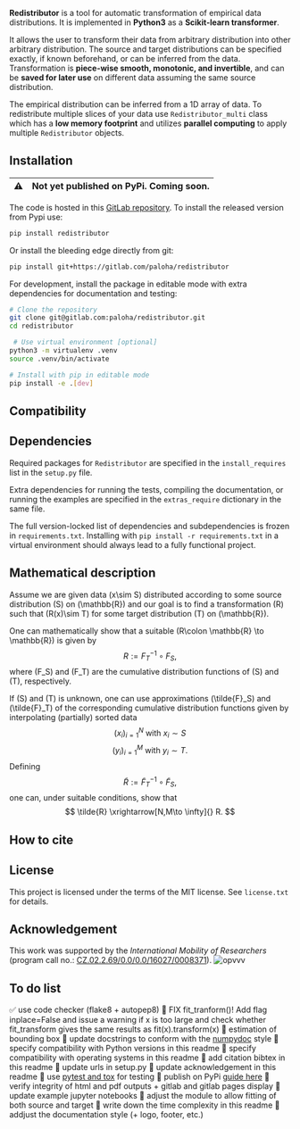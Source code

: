 **Redistributor** is a tool for automatic transformation of empirical data distributions. It is implemented in **Python3** as a **Scikit-learn transformer**.

It allows the user to transform their data from arbitrary distribution into other arbitrary distribution. The source and target distributions can be specified exactly, if known beforehand, or can be inferred from the data. Transformation is **piece-wise smooth, monotonic, and invertible**, and can be **saved for later use** on different data assuming the same source distribution.

The empirical distribution can be inferred from a 1D array of data. To redistribute multiple slices of your data use `Redistributor_multi` class which has a **low memory footprint** and utilizes **parallel computing** to apply multiple `Redistributor` objects.

## Installation

:warning: | Not yet published on PyPi. Coming soon.
:---: | :---

The code is hosted in this [GitLab repository](https://gitlab.com/paloha/redistributor).
To install the released version from Pypi use:

```bash
pip install redistributor
```
Or install the bleeding edge directly from git:
```bash
pip install git+https://gitlab.com/paloha/redistributor
```
For development, install the package in editable mode with extra dependencies for documentation and testing:
```bash
# Clone the repository
git clone git@gitlab.com:paloha/redistributor.git
cd redistributor

 # Use virtual environment [optional]
python3 -m virtualenv .venv
source .venv/bin/activate

# Install with pip in editable mode
pip install -e .[dev]
```

## Compatibility


## Dependencies

Required packages for `Redistributor` are specified in the `install_requires` list in the `setup.py` file.

Extra dependencies for running the tests, compiling the documentation, or running the examples are specified in the `extras_require` dictionary in the same file.

The full version-locked list of dependencies and subdependencies is frozen in `requirements.txt`. Installing with `pip install -r requirements.txt` in a virtual environment should always lead to a fully functional project.



[comment]: <> (written in katex https://katex.org/docs/supported.html)

## Mathematical description

Assume we are given data \(x\sim S\) distributed according to some source distribution \(S\) on \(\mathbb{R}\) and our goal is to find a transformation \(R\) such that \(R(x)\sim T\) for some target distribution \(T\) on \(\mathbb{R}\).

One can mathematically show that a suitable \(R\colon \mathbb{R} \to \mathbb{R}\) is given by
$$
R := F_{T}^{-1} \circ F_{S},
$$
where \(F_S\) and \(F_T\) are the cumulative distribution functions of \(S\) and \(T\), respectively.

If \(S\) and \(T\) is unknown, one can use approximations \(\tilde{F}_S\) and \(\tilde{F}_T\) of the corresponding cumulative distribution functions given by interpolating (partially) sorted data
$$
(x_i)_{i=1}^N \ \text{with} \ x_i \sim S
$$
$$
(y_i)_{i=1}^M \ \text{with} \ y_i \sim T.
$$
Defining
$$
\tilde{R} := \tilde{F}_{T}^{-1} \circ \tilde{F}_S,
$$
one can, under suitable conditions, show that
$$
\tilde{R} \xrightarrow[N,M\to \infty]{} R.
$$

## How to cite

## License
This project is licensed under the terms of the MIT license.
See `license.txt` for details.

## Acknowledgement
This work was supported by the *International Mobility of Researchers* (program call no.: [CZ.02.2.69/0.0/0.0/16027/0008371](https://opvvv.msmt.cz/vyzva/vyzva-c-02-16-027-mezinarodni-mobilita-vyzkumnych-pracovniku.htm)).
![opvvv](https://gitlab.com/paloha/redistributor/uploads/19903a1b9e00015faa2b61234a99b911/opvvv.jpg)

## To do list

:white_check_mark: use code checker (flake8 + autopep8)
:black_square_button: FIX fit_tranform()! Add flag inplace=False and issue a warning if x is too large and check whether fit_transform gives the same results as fit(x).transform(x)
:black_square_button: estimation of bounding box
:black_square_button: update docstrings to conform with the [numpydoc](https://numpydoc.readthedocs.io/en/latest/format.html) style
:black_square_button: specify compatibility with Python versions in this readme
:black_square_button: specify compatibility with operating systems in this readme
:black_square_button: add citation bibtex in this readme
:black_square_button: update urls in setup.py
:black_square_button: update acknowledgement in this readme
:black_square_button: use [pytest and tox](https://tox.readthedocs.io/en/latest/example/pytest.html) for testing
:black_square_button: publish on PyPi [guide here](https://packaging.python.org/guides/distributing-packages-using-setuptools)
:black_square_button: verify integrity of html and pdf outputs + gitlab and gitlab pages display
:black_square_button: update example jupyter notebooks
:black_square_button: adjust the module to allow fitting of both source and target
:black_square_button: write down the time complexity in this readme
:black_square_button: addjust the documentation style (+ logo, footer, etc.)
